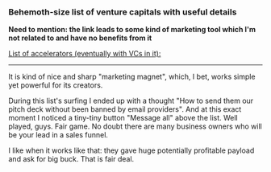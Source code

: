 ### Behemoth-size list of venture capitals with useful details


**Need to mention: the link leads to some kind of marketing tool which I'm not related to and have no benefits from it**


[List of accelerators (eventually with VCs in it):](https://app.folk.app/shared/All-accelerators-rw0kuUNqtzl6j6dDQquoZTYF6MFKIQHo)

---

It is kind of nice and sharp "marketing magnet", which, I bet, works simple yet powerful for its creators.

During this list's surfing I ended up with a thought "How to send them our pitch deck without been banned by email providers". And at this exact moment I noticed a tiny-tiny button "Message all" above the list. Well played, guys. Fair game. No doubt there are many business owners who will be your lead in a sales funnel. 

I like when it works like that: they gave huge potentially profitable payload and ask for big buck. That is fair deal.
